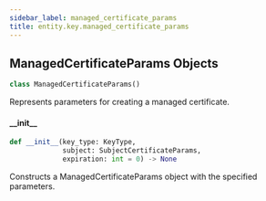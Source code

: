 ```yaml
---
sidebar_label: managed_certificate_params
title: entity.key.managed_certificate_params
---
```


## ManagedCertificateParams Objects

```python
class ManagedCertificateParams()
```

Represents parameters for creating a managed certificate.

#### \_\_init\_\_

```python
def __init__(key_type: KeyType,
             subject: SubjectCertificateParams,
             expiration: int = 0) -> None
```

Constructs a ManagedCertificateParams object with the specified parameters.


